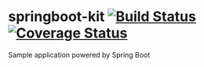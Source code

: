 # springboot-kit [![Build Status](https://travis-ci.org/danielcastilla/springboot-kit.svg?branch=master)](https://travis-ci.org/danielcastilla/springboot-kit)[![Coverage Status](https://coveralls.io/repos/github/danielcastilla/springboot-kit/badge.svg?branch=master)](https://coveralls.io/github/danielcastilla/springboot-kit?branch=master)
Sample application powered by Spring Boot
